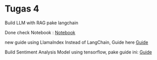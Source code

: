 # Tugas 4

Build LLM with RAG pake langchain

Done check Notebook : [Notebook](M8_langchain_rag_with_llm.ipynb)

new guide using LlamaIndex Instead of LangChain, Guide here [Guide](https://machinelearningmastery.com/building-a-simple-rag-application-using-llamaindex/)

Build Sentiment Analysis Model using tensorflow, pake guide ini: [Guide](https://www.tensorflow.org/tutorials/keras/text_classification)